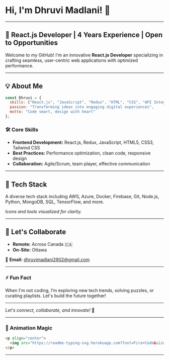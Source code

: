 # Hi, I'm Dhruvi Madlani! 👋

---

## 🚀 React.js Developer | 4 Years Experience | Open to Opportunities

Welcome to my GitHub! I'm an innovative **React.js Developer** specializing in crafting seamless, user-centric web applications with optimized performance.

---

## 💡 About Me

```js
const Dhruvi = {
  skills: ["React.js", "JavaScript", "Redux", "HTML", "CSS", "API Integration"],
  passion: "Transforming ideas into engaging digital experiences",
  motto: "Code smart, design with heart"
};
```

### 🛠️ Core Skills
- **Frontend Development:** React.js, Redux, JavaScript, HTML5, CSS3, Tailwind CSS
- **Best Practices:** Performance optimization, clean code, responsive design
- **Collaboration:** Agile/Scrum, team player, effective communication

---

## 🔧 Tech Stack
A diverse tech stack including AWS, Azure, Docker, Firebase, Git, Node.js, Python, MongoDB, SQL, TensorFlow, and more. 

*Icons and tools visualized for clarity.*

---

## 🌟 Let's Collaborate

- **Remote:** Across Canada 🇨🇦
- **On-Site:** Ottawa

📩 **Email:** [dhruvimadlani2902@gmail.com](mailto:dhruvimadlani2902@gmail.com)

---

### ⚡ Fun Fact
When I'm not coding, I’m exploring new tech trends, solving puzzles, or curating playlists. Let's build the future together!

---

*Let's connect, collaborate, and innovate!* 🚀

---

### 🎨 Animation Magic
```html
<p align="center">
  <img src="https://readme-typing-svg.herokuapp.com?font=Fira+Code&size=18&pause=1000&color=F75C7E&center=true&vCenter=true&width=435&lines=React.js+Developer;Building+Seamless+Web+Apps;Open+to+Opportunities" alt="Typing Animation" />
</p>
```

---

